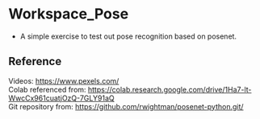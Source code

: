 # Workspace_Pose
+ A simple exercise to test out pose recognition based on posenet.
## Reference
Videos: https://www.pexels.com/
<br>
Colab referenced from: https://colab.research.google.com/drive/1Ha7-lt-WwcCx961cuatjOzQ-7GLY91aQ
<br>
Git repository from: https://github.com/rwightman/posenet-python.git/
